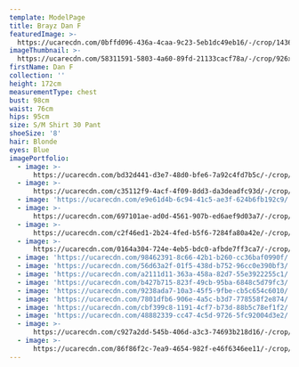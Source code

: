```yaml
---
template: ModelPage
title: Brayz Dan F
featuredImage: >-
  https://ucarecdn.com/0bffd096-436a-4caa-9c23-5eb1dc49eb16/-/crop/1436x738/0,0/-/preview/
imageThumbnail: >-
  https://ucarecdn.com/58311591-5803-4a60-89fd-21133cacf78a/-/crop/926x1174/112,0/-/preview/
firstName: Dan F
collection: ''
height: 172cm
measurementType: chest
bust: 98cm
waist: 76cm
hips: 95cm
size: S/M Shirt 30 Pant
shoeSize: '8'
hair: Blonde
eyes: Blue
imagePortfolio:
  - image: >-
      https://ucarecdn.com/bd32d441-d3e7-48d0-bfe6-7a92c4fd7b5c/-/crop/1632x2311/0,138/-/preview/
  - image: >-
      https://ucarecdn.com/c35112f9-4acf-4f09-8dd3-da3deadfc93d/-/crop/1633x2095/0,353/-/preview/
  - image: 'https://ucarecdn.com/e9e61d4b-6c94-41c5-ae3f-624b6fb192c9/'
  - image: >-
      https://ucarecdn.com/697101ae-ad0d-4561-907b-ed6aef9d03a7/-/crop/1633x2137/0,311/-/preview/
  - image: >-
      https://ucarecdn.com/c2f46ed1-2b24-4fed-b5f6-7284fa80a42e/-/crop/1632x1767/0,401/-/preview/
  - image: >-
      https://ucarecdn.com/0164a304-724e-4eb5-bdc0-afbde7ff3ca7/-/crop/1633x1999/0,449/-/preview/
  - image: 'https://ucarecdn.com/98462391-8c66-42b1-b260-cc36baf0990f/'
  - image: 'https://ucarecdn.com/56d63a2f-01f5-438d-b752-96cc0e390bf3/'
  - image: 'https://ucarecdn.com/a2111d11-363a-458a-82d7-55e3922255c1/'
  - image: 'https://ucarecdn.com/b427b715-823f-49cb-95ba-6848c5d79fc3/'
  - image: 'https://ucarecdn.com/9238ada7-10a3-45f5-9fbe-cb5c654c6010/'
  - image: 'https://ucarecdn.com/7801dfb6-906e-4a5c-b3d7-778558f2e874/'
  - image: 'https://ucarecdn.com/cbf399c8-1191-4cf7-b73d-88b5c78ef1f2/'
  - image: 'https://ucarecdn.com/48882339-cc47-4c5d-9726-5fc92004d3e2/'
  - image: >-
      https://ucarecdn.com/c927a2dd-545b-406d-a3c3-74693b218d16/-/crop/1632x1886/0,563/-/preview/
  - image: >-
      https://ucarecdn.com/86f86f2c-7ea9-4654-982f-e46f6346ee11/-/crop/1541x1833/242,630/-/preview/
---
```



